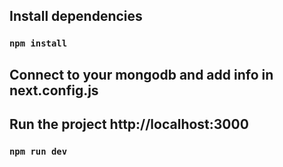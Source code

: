 ## Install dependencies 
### `npm install`

## Connect to your mongodb and add info in next.config.js

## Run the project http://localhost:3000
### `npm run dev`
